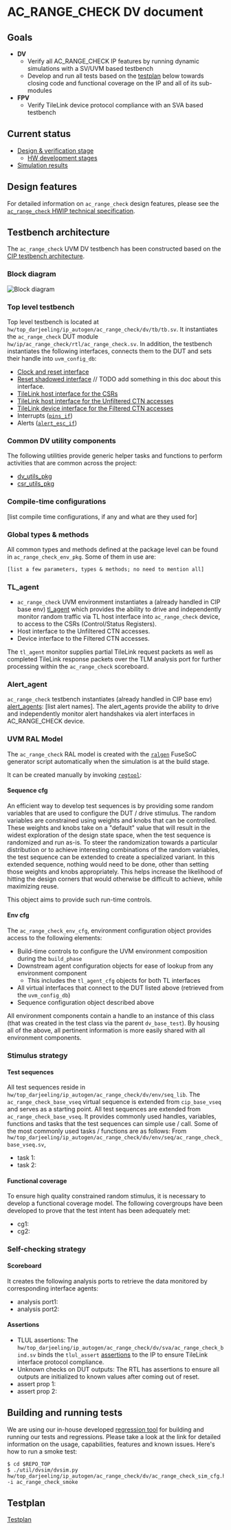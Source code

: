 # AC_RANGE_CHECK DV document

## Goals
* **DV**
  * Verify all AC_RANGE_CHECK IP features by running dynamic simulations with a SV/UVM based testbench
  * Develop and run all tests based on the [testplan](#testplan) below towards closing code and functional coverage on the IP and all of its sub-modules
* **FPV**
  * Verify TileLink device protocol compliance with an SVA based testbench

## Current status
* [Design & verification stage](../../../../README.md)
  * [HW development stages](../../../../../doc/project_governance/development_stages.md)
* [Simulation results](https://reports.opentitan.org/hw/top_darjeeling/ip_autogen/ac_range_check/dv/latest/report.html)

## Design features
For detailed information on `ac_range_check` design features, please see the [`ac_range_check` HWIP technical specification](../README.md).

## Testbench architecture
The `ac_range_check` UVM DV testbench has been constructed based on the [CIP testbench architecture](../../../../dv/sv/cip_lib/README.md).

### Block diagram
![Block diagram](./doc/tb.svg)

### Top level testbench
Top level testbench is located at `hw/top_darjeeling/ip_autogen/ac_range_check/dv/tb/tb.sv`.
It instantiates the `ac_range_check` DUT module `hw/ip/ac_range_check/rtl/ac_range_check.sv`.
In addition, the testbench instantiates the following interfaces, connects them to the DUT and sets their handle into `uvm_config_db`:
* [Clock and reset interface](../../../../dv/sv/common_ifs/README.md)
* [Reset shadowed interface](../../../../dv/sv/common_ifs/README.md)  // TODO add something in this doc about this interface.
* [TileLink host interface for the CSRs](../../../../dv/sv/tl_agent/README.md)
* [TileLink host interface for the Unfiltered CTN accesses](../../../../dv/sv/tl_agent/README.md)
* [TileLink device interface for the Filtered CTN accesses](../../../../dv/sv/tl_agent/README.md)
* Interrupts ([`pins_if`](../../../../dv/sv/common_ifs/README.md))
* Alerts ([`alert_esc_if`](../../../../dv/sv/alert_esc_agent/README.md))


### Common DV utility components
The following utilities provide generic helper tasks and functions to perform activities that are common across the project:
* [dv_utils_pkg](../../../../dv/sv/dv_utils/README.md)
* [csr_utils_pkg](../../../../dv/sv/csr_utils/README.md)

### Compile-time configurations
[list compile time configurations, if any and what are they used for]

### Global types & methods
All common types and methods defined at the package level can be found in `ac_range_check_env_pkg`.
Some of them in use are:
```systemverilog
[list a few parameters, types & methods; no need to mention all]
```

### TL_agent
* `ac_range_check` UVM environment instantiates a (already handled in CIP base env) [tl_agent](../../../../dv/sv/tl_agent/README.md) which provides the ability to drive and independently monitor random traffic via TL host interface into `ac_range_check` device, to access to the CSRs (Control/Status Registers).
* Host interface to the Unfiltered CTN accesses.
* Device interface to the Filtered CTN accesses.

The `tl_agent` monitor supplies partial TileLink request packets as well as completed TileLink response packets over the TLM analysis port for further processing within the `ac_range_check` scoreboard.

### Alert_agent
`ac_range_check` testbench instantiates (already handled in CIP base env) [alert_agents](../../../../dv/sv/alert_esc_agent/README.md):
[list alert names].
The alert_agents provide the ability to drive and independently monitor alert handshakes via alert interfaces in AC_RANGE_CHECK device.

### UVM RAL Model
The `ac_range_check` RAL model is created with the [`ralgen`](../../../../dv/tools/ralgen/README.md) FuseSoC generator script automatically when the simulation is at the build stage.

It can be created manually by invoking [`regtool`](../../../../../util/reggen/doc/setup_and_use.md):

#### Sequence cfg
An efficient way to develop test sequences is by providing some random variables that are used to configure the DUT / drive stimulus.
The random variables are constrained using weights and knobs that can be controlled.
These weights and knobs take on a "default" value that will result in the widest exploration of the design state space, when the test sequence is randomized and run as-is.
To steer the randomization towards a particular distribution or to achieve interesting combinations of the random variables, the test sequence can be extended to create a specialized variant.
In this extended sequence, nothing would need to be done, other than setting those weights and knobs appropriately.
This helps increase the likelihood of hitting the design corners that would otherwise be difficult to achieve, while maximizing reuse.

This object aims to provide such run-time controls.

#### Env cfg
The `ac_range_check_env_cfg`, environment configuration object provides access to the following elements:
* Build-time controls to configure the UVM environment composition during the `build_phase`
* Downstream agent configuration objects for ease of lookup from any environment component
  * This includes the `tl_agent_cfg` objects for both TL interfaces
* All virtual interfaces that connect to the DUT listed above (retrieved from the `uvm_config_db`)
* Sequence configuration object described above

All environment components contain a handle to an instance of this class (that was created in the test class via the parent `dv_base_test`).
By housing all of the above, all pertinent information is more easily shared with all environment components.

### Stimulus strategy
#### Test sequences
All test sequences reside in `hw/top_darjeeling/ip_autogen/ac_range_check/dv/env/seq_lib`.
The `ac_range_check_base_vseq` virtual sequence is extended from `cip_base_vseq` and serves as a starting point.
All test sequences are extended from `ac_range_check_base_vseq`.
It provides commonly used handles, variables, functions and tasks that the test sequences can simple use / call.
Some of the most commonly used tasks / functions are as follows: From `hw/top_darjeeling/ip_autogen/ac_range_check/dv/env/seq/ac_range_check_base_vseq.sv`,
* task 1:
* task 2:

#### Functional coverage
To ensure high quality constrained random stimulus, it is necessary to develop a functional coverage model.
The following covergroups have been developed to prove that the test intent has been adequately met:
* cg1:
* cg2:

### Self-checking strategy
#### Scoreboard
It creates the following analysis ports to retrieve the data monitored by corresponding interface agents:
* analysis port1:
* analysis port2:
<!-- explain inputs monitored, flow of data and outputs checked -->

#### Assertions
* TLUL assertions: The `hw/top_darjeeling/ip_autogen/ac_range_check/dv/sva/ac_range_check_bind.sv` binds the `tlul_assert` [assertions](../../../../ip/tlul/doc/TlulProtocolChecker.md) to the IP to ensure TileLink interface protocol compliance.
* Unknown checks on DUT outputs: The RTL has assertions to ensure all outputs are initialized to known values after coming out of reset.
* assert prop 1:
* assert prop 2:

## Building and running tests
We are using our in-house developed [regression tool](../../../../../util/dvsim/README.md) for building and running our tests and regressions.
Please take a look at the link for detailed information on the usage, capabilities, features and known issues.
Here's how to run a smoke test:
```console
$ cd $REPO_TOP
$ ./util/dvsim/dvsim.py hw/top_darjeeling/ip_autogen/ac_range_check/dv/ac_range_check_sim_cfg.hjson -i ac_range_check_smoke
```

## Testplan
[Testplan](../data/ac_range_check_testplan.hjson)
